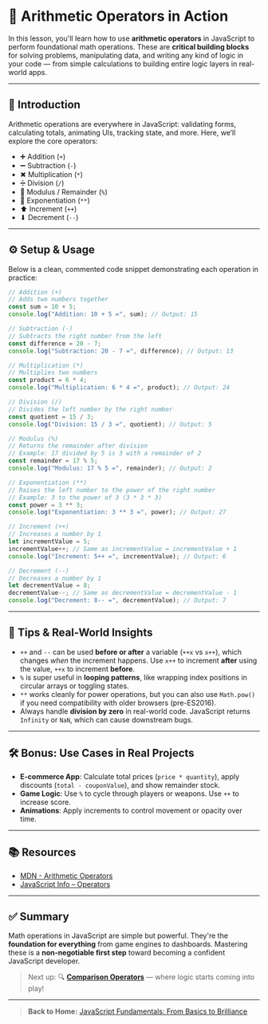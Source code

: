 # **🧪 Arithmetic Operators in Action**

In this lesson, you'll learn how to use **arithmetic operators** in JavaScript to perform foundational math operations. These are **critical building blocks** for solving problems, manipulating data, and writing any kind of logic in your code — from simple calculations to building entire logic layers in real-world apps.

---

## 🚀 Introduction

Arithmetic operations are everywhere in JavaScript: validating forms, calculating totals, animating UIs, tracking state, and more. Here, we’ll explore the core operators:

- ➕ Addition (`+`)
- ➖ Subtraction (`-`)
- ✖ Multiplication (`*`)
- ➗ Division (`/`)
- 🧮 Modulus / Remainder (`%`)
- 🔼 Exponentiation (`**`)
- ⬆ Increment (`++`)
- ⬇ Decrement (`--`)

---

## ⚙️ Setup & Usage

Below is a clean, commented code snippet demonstrating each operation in practice:

```javascript
// Addition (+)
// Adds two numbers together
const sum = 10 + 5;
console.log("Addition: 10 + 5 =", sum); // Output: 15

// Subtraction (-)
// Subtracts the right number from the left
const difference = 20 - 7;
console.log("Subtraction: 20 - 7 =", difference); // Output: 13

// Multiplication (*)
// Multiplies two numbers
const product = 6 * 4;
console.log("Multiplication: 6 * 4 =", product); // Output: 24

// Division (/)
// Divides the left number by the right number
const quotient = 15 / 3;
console.log("Division: 15 / 3 =", quotient); // Output: 5

// Modulus (%)
// Returns the remainder after division
// Example: 17 divided by 5 is 3 with a remainder of 2
const remainder = 17 % 5;
console.log("Modulus: 17 % 5 =", remainder); // Output: 2

// Exponentiation (**)
// Raises the left number to the power of the right number
// Example: 3 to the power of 3 (3 * 3 * 3)
const power = 3 ** 3;
console.log("Exponentiation: 3 ** 3 =", power); // Output: 27

// Increment (++)
// Increases a number by 1
let incrementValue = 5;
incrementValue++; // Same as incrementValue = incrementValue + 1
console.log("Increment: 5++ =", incrementValue); // Output: 6

// Decrement (--)
// Decreases a number by 1
let decrementValue = 8;
decrementValue--; // Same as decrementValue = decrementValue - 1
console.log("Decrement: 8-- =", decrementValue); // Output: 7
```

---

## 🧠 Tips & Real-World Insights

- `++` and `--` can be used **before or after** a variable (`++x` vs `x++`), which changes _when_ the increment happens. Use `x++` to increment **after** using the value, `++x` to increment **before**.
- `%` is super useful in **looping patterns**, like wrapping index positions in circular arrays or toggling states.
- `**` works cleanly for power operations, but you can also use `Math.pow()` if you need compatibility with older browsers (pre-ES2016).
- Always handle **division by zero** in real-world code. JavaScript returns `Infinity` or `NaN`, which can cause downstream bugs.

---

## 🛠️ Bonus: Use Cases in Real Projects

- **E-commerce App**: Calculate total prices (`price * quantity`), apply discounts (`total - couponValue`), and show remainder stock.
- **Game Logic**: Use `%` to cycle through players or weapons. Use `++` to increase score.
- **Animations**: Apply increments to control movement or opacity over time.

---

## 📚 Resources

- [MDN - Arithmetic Operators](https://developer.mozilla.org/en-US/docs/Web/JavaScript/Reference/Operators/Arithmetic_Operators)
- [JavaScript Info – Operators](https://javascript.info/operators)

---

## ✅ Summary

Math operations in JavaScript are simple but powerful. They're the **foundation for everything** from game engines to dashboards. Mastering these is a **non-negotiable first step** toward becoming a confident JavaScript developer.

> Next up: 🔍 [**Comparison Operators**](./03-comparison-operators-&-equality.md) — where logic starts coming into play!

---

> **Back to Home:** [JavaScript Fundamentals: From Basics to Brilliance](../index.md)
